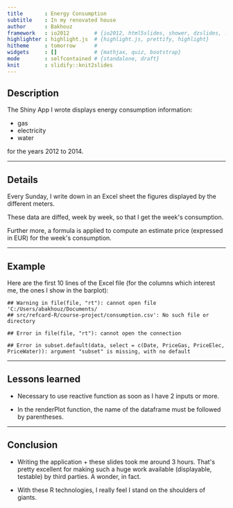 ```yaml
---
title       : Energy Consumption
subtitle    : In my renovated house
author      : Bakhouz
framework   : io2012        # {io2012, html5slides, shower, dzslides, ...}
highlighter : highlight.js  # {highlight.js, prettify, highlight}
hitheme     : tomorrow      #
widgets     : []            # {mathjax, quiz, bootstrap}
mode        : selfcontained # {standalone, draft}
knit        : slidify::knit2slides
---
```


## Description

The Shiny App I wrote displays energy consumption information:

- gas
- electricity
- water

for the years 2012 to 2014.

---
## Details

Every Sunday, I write down in an Excel sheet the figures displayed by the
different meters.

These data are diffed, week by week, so that I get the week's consumption.

Further more, a formula is applied to compute an estimate price (expressed in
EUR) for the week's consumption.

---
## Example

Here are the first 10 lines of the Excel file (for the columns which interest
me, the ones I show in the barplot):


```
## Warning in file(file, "rt"): cannot open file 'C:/Users/abakhouz/Documents/
## src/refcard-R/course-project/consumption.csv': No such file or directory
```

```
## Error in file(file, "rt"): cannot open the connection
```

```
## Error in subset.default(data, select = c(Date, PriceGas, PriceElec, PriceWater)): argument "subset" is missing, with no default
```

---
## Lessons learned

- Necessary to use reactive function as soon as I have 2 inputs or more.

- In the renderPlot function, the name of the dataframe must be followed by
  parentheses.

---
## Conclusion

- Writing the application + these slides took me around 3 hours.
  That's pretty excellent for making such a huge work available (displayable,
  testable) by third parties.  A wonder, in fact.

- With these R technologies, I really feel I stand on the shoulders of giants.
